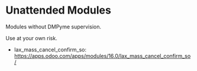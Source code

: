 # Unattended Modules

Modules without DMPyme supervision.

Use at your own risk.

+ lax_mass_cancel_confirm_so: https://apps.odoo.com/apps/modules/16.0/lax_mass_cancel_confirm_so/
